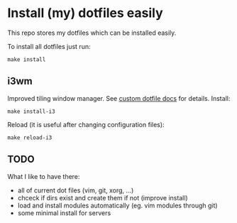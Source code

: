 # Install (my) dotfiles easily
This repo stores my dotfiles which can be installed easily.

To install all dotfiles just run:

	make install

## i3wm
Improved tiling window manager. See [custom dotfile docs](src/i3/README.md) for details.
Install:

	make install-i3

Reload (it is useful after changing configuration files):

	make reload-i3

## TODO
What I like to have there:
 - all of current dot files (vim, git, xorg, ...)
 - chceck if dirs exist and create them if not (improve install)
 - load and install modules automatically (eg. vim modules through git)
 - some minimal install for servers
